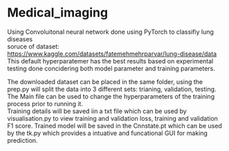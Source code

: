 # Medical_imaging
Using Convoluitonal neural network done using PyTorch to classifiy lung diseases  
soruce of dataset: https://www.kaggle.com/datasets/fatemehmehrparvar/lung-disease/data  
This default hyperparatemer has the best results based on experimental testing done concidering both model parameter and training parameters.  

The downloaded dataset can be placed in the same folder, using the prep.py will split the data into 3 different sets: trianing, validation, testing.  
The Main file can be used to change the hyperparameters of the training process prior to running it.  
Training details will be saved iin a txt file which can be used by visualisation.py to view training and validation loss, training and validation F1 score.
Trained model will be saved in the Cnnstate.pt which can be used by the tk.py which provides a intuative and funcational GUI for making prediction.  
